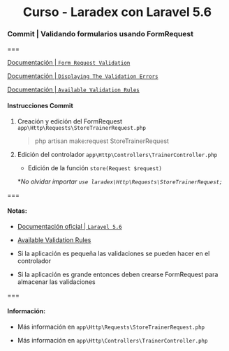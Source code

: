 
<!-- title -->
<h1 align="center">Curso - Laradex con Laravel 5.6</h1>
<!-- end title -->

<!-- commit name -->
### Commit | __Validando formularios usando FormRequest__
<!-- end commit name -->
===
<!-- official documentation -->
[Documentación | `Form Request Validation`](https://laravel.com/docs/5.6/validation#form-request-validation)

[Documentación | `Displaying The Validation Errors`](https://laravel.com/docs/5.6/validation#quick-displaying-the-validation-errors)

[Documentación | `Available Validation Rules`](https://laravel.com/docs/5.6/validation#available-validation-rules)
<!-- end official documentation -->

<!-- commit instructions -->
#### Instrucciones Commit
1. Creación y edición del FormRequest `app\Http\Requests\StoreTrainerRequest.php`
   > php artisan make:request StoreTrainerRequest
2. Edición del controlador `app\Http\Controllers\TrainerController.php`
   - Edición de la función `store(Request $request)`

   **No olvidar importar `use laradex\Http\Requests\StoreTrainerRequest;`*
<!-- end commit instructions -->
===
<!-- notes -->
#### Notas:
- [Documentación oficial | `Laravel 5.6`](https://laravel.com/docs/5.6)

- [Available Validation Rules](https://laravel.com/docs/5.6/validation#available-validation-rules)
- Si la aplicación es pequeña las validaciones se pueden hacer en el controlador
- Si la aplicación es grande entonces deben crearse FormRequest para almacenar las validaciones
<!-- end notes -->
===
<!-- information -->
#### Información:
- Más información en `app\Http\Requests\StoreTrainerRequest.php`

- Más información en `app\Http\Controllers\TrainerController.php`
<!-- end information -->